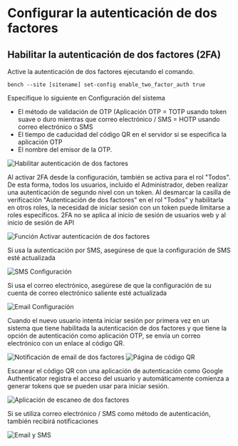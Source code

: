 <!-- add-breadcrumbs -->
# Configurar la autenticación de dos factores

## Habilitar la autenticación de dos factores (2FA)

Active la autenticación de dos factores ejecutando el comando.

`bench --site [sitename] set-config enable_two_factor_auth true` 

Especifique lo siguiente en Configuración del sistema

* El método de validación de OTP (Aplicación OTP = TOTP usando token suave o duro mientras que correo electrónico / SMS = HOTP usando correo electrónico o SMS
* El tiempo de caducidad del código QR en el servidor si se especifica la aplicación OTP
* El nombre del emisor de la OTP.

<img alt="Habilitar autenticación de dos factores" class="screenshot" src="{{docs_base_url}}/assets/img/articles/twofactor/twofactor-1.png">


Al activar 2FA desde la configuración, también se activa para el rol "Todos". De esta forma, todos los usuarios, incluido el Administrador, deben realizar una autenticación de segundo nivel con un token. Al desmarcar la casilla de verificación "Autenticación de dos factores" en el rol "Todos" y habilitarla en otros roles, la necesidad de iniciar sesión con un token puede limitarse a roles específicos. 2FA no se aplica al inicio de sesión de usuarios web y al inicio de sesión de API

<img alt="Función Activar autenticación de dos factores" class="screenshot" src="{{docs_base_url}}/assets/img/articles/twofactor/twofactor-2.png">

Si usa la autenticación por SMS, asegúrese de que la configuración de SMS esté actualizada

<img alt="SMS Configuración" class="screenshot" src="{{docs_base_url}}/assets/img/articles/twofactor/twofactor-3.png">

Si usa el correo electrónico, asegúrese de que la configuración de su cuenta de correo electrónico saliente esté actualizada

<img alt="Email Configuración" class="screenshot" src="{{docs_base_url}}/assets/img/articles/twofactor/twofactor-4.png">

Cuando el nuevo usuario intenta iniciar sesión por primera vez en un sistema que tiene habilitada la autenticación de dos factores y que tiene la opción de autenticación como aplicación OTP, se envía un correo electrónico con un enlace al código QR.

<img alt="Notificación de email de dos factores" class="screenshot" src="{{docs_base_url}}/assets/img/articles/twofactor/twofactor-5.png">
<img alt="Página de código QR" class="screenshot" src="{{docs_base_url}}/assets/img/articles/twofactor/twofactor-6.png">

Escanear el código QR con una aplicación de autenticación como Google Authenticator registra el acceso del usuario y automáticamente comienza a generar tokens que se pueden usar para iniciar sesión.

<img alt="Aplicación de escaneo de dos factores" class="screenshot" src="{{docs_base_url}}/assets/img/articles/twofactor/twofactor_app.jpeg">

Si se utiliza correo electrónico / SMS como método de autenticación, también recibirá notificaciones

<img alt="Email y SMS" class="screenshot" src="{{docs_base_url}}/assets/img/articles/twofactor/twofactor-8.png">
